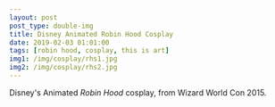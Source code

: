 ```yaml
---
layout: post
post_type: double-img
title: Disney Animated Robin Hood Cosplay
date: 2019-02-03 01:01:00
tags: [robin hood, cosplay, this is art]
img1: /img/cosplay/rhs1.jpg
img2: /img/cosplay/rhs2.jpg
---
```

Disney's Animated *Robin Hood* cosplay, from Wizard World Con 2015.
